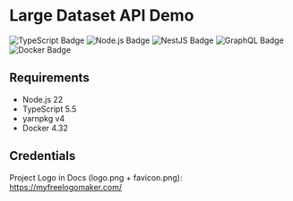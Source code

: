 # Large Dataset API Demo


![TypeScript Badge](https://img.shields.io/badge/TypeScript-3178C6?logo=typescript&logoColor=fff&style=flat)
![Node.js Badge](https://img.shields.io/badge/Node.js-393?logo=nodedotjs&logoColor=fff&style=flat)
![NestJS Badge](https://img.shields.io/badge/NestJS-E0234E?logo=nestjs&logoColor=fff&style=flat)
![GraphQL Badge](https://img.shields.io/badge/GraphQL-E10098?logo=graphql&logoColor=fff&style=flat)
![Docker Badge](https://img.shields.io/badge/Docker-2496ED?logo=docker&logoColor=fff&style=flat)


## Requirements

* Node.js 22
* TypeScript 5.5
* yarnpkg v4
* Docker 4.32


## Credentials

Project Logo in Docs (logo.png + favicon.png): https://myfreelogomaker.com/
